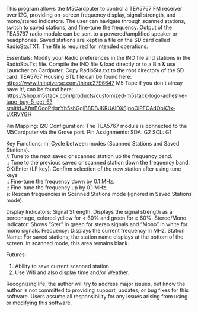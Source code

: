 This program allows the M5Cardputer to control a TEA5767 FM receiver over I2C, providing on-screen frequency display, signal strength, and mono/stereo indicators. The user can navigate through scanned stations, switch to saved stations, and fine-tune the frequency. Output of the TEA5767 radio module can be sent to a powered/amplified speaker or headphones. Saved stations are kept in a file on the SD card called RadioSta.TXT. The file is required for intended operations.

Essentials:
Modify your Radio preferences in the INO file and stations in the RadioSta.Txt file. Compile the INO file & load directly or to a Bin & use Launcher on Cardputer. Copy RadioSta.txt to the root directory of the SD card.
TEA5767 Housing STL file can be found here: https://www.thingiverse.com/thing:2796647 
M5 Tape if you don't alreay have it!, can be found here: https://shop.m5stack.com/products/customized-m5stack-logo-adhesive-tape-buy-5-get-6?srsltid=AfmBOooPrlgnYh5shGglB8DBJKRUAlDXSjpoOiPFOAdObK3x-UXRVYGH

Pin Mapping:
I2C Configuration: The TEA5767 module is connected to the M5Cardputer via the Grove port.
Pin Assignments:
SDA: G2
SCL: G1

Key Functions:
m: Cycle between modes (Scanned Stations and Saved Stations).  
/: Tune to the next saved or scanned station up the frequency band.  
,: Tune to the previous saved or scanned station down the frequency band.  
OK/Enter (LF key): Confirm selection of the new station after using tune keys  
.: Fine-tune the frequency down by 0.1 MHz.  
;: Fine-tune the frequency up by 0.1 MHz.  
s: Rescan frequencies in Scanned Stations mode (ignored in Saved Stations mode).  

Display Indicators:
Signal Strength: Displays the signal strength as a percentage, colored yellow for < 60% and green for ≥ 60%.
Stereo/Mono Indicator: Shows “Ster” in green for stereo signals and “Mono” in white for mono signals.
Frequency: Displays the current frequency in MHz.
Station Name: For saved stations, the station name displays at the bottom of the screen. In scanned mode, this area remains blank.

Futures:
1) Ability to save current scanned station
2) Use Wifi and also display time and/or Weather.


Recognizing life, the author will try to address major issues, but know the author is not committed to providing support, updates, or bug fixes for this software. Users assume all responsibility for any issues arising from using or modifying this software.
